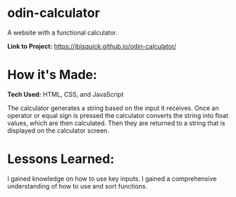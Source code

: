# odin-calculator

A website with a functional calculator.

**Link to Project:** https://jbisquick.github.io/odin-calculator/

# How it's Made:

**Tech Used:** HTML, CSS, and JavaScript

The calculator generates a string based on the input it receives. Once an operator or equal sign is pressed the calculator converts the string into float values, which are then calculated. Then they are returned to a string  that is displayed on the calculator screen.

# Lessons Learned: 

I gained knowledge on how to use key inputs. I gained a comprehensive understanding of how to use and sort functions.
